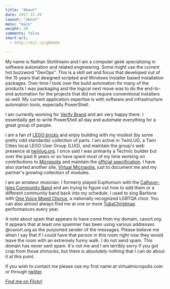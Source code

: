 ```yaml
---
title: "About"
date: 2017-12-29
layout: "about"
menu: "main"
weight: 20
comments: false
short-url:
  - http://bit.ly/gHk4O4

---
```

My name is Nathan Stohlmann and I am a computer geek specializing in software automation and related engineering. Some might use the current hot buzzword "DevOps". This is a skill set and focus that developed out of the 15 years that designed scripted and Windows Installer based installation packages. Over time I took over the build automation for many of the products I was packaging and the logical next move was to do the end-to-end automation for the projects that did not require conventional installers as well. My current application expertise is with software and infrastructure automation tools, expecially PowerShell.

I am currently working for <a href="http://www.verifybrand.com">Verify Brand</a> and am very happy there. I essentially get to write PowerShell all day and automate everything for a great group of people.

I am a fan of <a href="http://www.lego.com">LEGO bricks</a> and enjoy building with my modest (by some pretty odd standards) collection of parts. I am active in TwinLUG, a Twin Cities local LEGO User Group (LUG), and maintain the group's web presence at <a href="http://www.twinlug.org">twinlug.org</a>. I once said I was primarily a Technic builder but over the past 6 years or so have spent most of my time working on contributions to <a href="http://www.flickr.com/groups/1148237@N21/">Micropolis</a> and maintain the <a href="http://twinlug.com/micropolis-micro-city-standard/">official specification</a>. I have also started another site, <a href="http://virtualmicropolis.com" target="_blank">Virtual Micropolis</a>, just to document me and my partner's growing collection of modules.

I am an amateur musician. I formerly played Euphonium with the <a href="http://www.calhounislesband.org/" target="_blank">Calhoun-Isles Community Band</a> and am trying to figure out how to add them or a different community band back into my schedule. I used to sing Baritone with <a href="http://ovmc.org" target="_blank">One Voice Mixed Chorus</a>, a nationally recognized LGBTQA choir. You can also almost always find me at one or more <a href="http://tubachristmas.com" target="_blank">TubaChristmas</a> performances every year.

A note about spam that appears to have come from my domain, cavort.org. It appears that at least one spammer has been using various addresses @cavort.org as the purported sender of the messages. Please believe me when I say that if I could have that person in this room right now they would leave the room with an extremely funny walk. I do not send spam. This domain has never sent spam. It's not me and I am terribly sorry if you got crap from those shmucks, but there is absolutely nothing that I can do about it at this point.

If you wish to contact me please use my first name at virtualmicropolis.com or through <a href="http://twitter.com/cavorter" target="_blank">twitter</a>.

[Find me on Flickr!](http://flickr.com/photos/cavort)